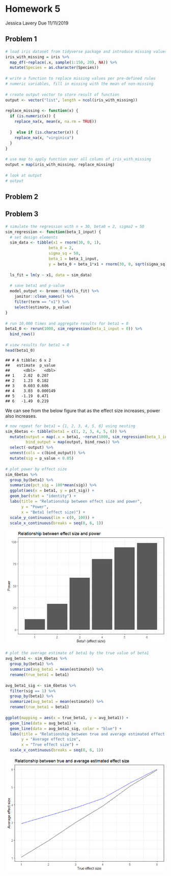 Homework 5
================
Jessica Lavery
Due 11/11/2019

## Problem 1

``` r
# load iris dataset from tidyverse package and introduce missing values
iris_with_missing = iris %>% 
  map_df(~replace(.x, sample(1:150, 20), NA)) %>%
  mutate(Species = as.character(Species))

# write a function to replace missing values per pre-defined rules
# numeric variables, fill in missing with the mean of non-missing

# create output vector to store result of function
output <- vector("list", length = ncol(iris_with_missing))

replace_missing <- function(x) {
  if (is.numeric(x)) {
    replace_na(x, mean(x, na.rm = TRUE))
    
  }  else if (is.character(x)) {
    replace_na(x, "virginica")
  }
}

# use map to apply function over all colums of iris_with_missing
output = map(iris_with_missing, replace_missing)

# look at output
# output
```

## Problem 2

## Problem 3

``` r
# simulate the regression with n = 30, beta0 = 2, sigma2 = 50
sim_regression <- function(beta_1_input) {
  # set design elements
  sim_data <- tibble(x1 = rnorm(30, 0, 1),
                   beta_0 = 2,
                   sigma_sq = 50,
                   beta_1 = beta_1_input,
                   y = beta_0 + beta_1*x1 + rnorm(30, 0, sqrt(sigma_sq)))
  
  ls_fit = lm(y ~ x1, data = sim_data)
  
  # save beta1 and p-value
  model_output <- broom::tidy(ls_fit) %>% 
    janitor::clean_names() %>% 
    filter(term == "x1") %>%
    select(estimate, p_value)
}

# run 10,000 times and aggregate results for beta1 = 0
beta1_0 <- rerun(1000, sim_regression(beta_1_input = 0)) %>% 
  bind_rows()

# view results for beta1 = 0
head(beta1_0)
```

    ## # A tibble: 6 x 2
    ##   estimate  p_value
    ##      <dbl>    <dbl>
    ## 1    2.02  0.207   
    ## 2    1.23  0.182   
    ## 3    0.603 0.606   
    ## 4    3.03  0.000149
    ## 5   -1.19  0.471   
    ## 6   -1.49  0.219

We can see from the below figure that as the effect size increases,
power also increases.

``` r
# now repeat for beta1 = {1, 2, 3, 4, 5, 6} using nesting
sim_6betas <- tibble(beta1 = c(1, 2, 3, 4, 5, 6)) %>% 
  mutate(output = map(.x = beta1, ~rerun(1000, sim_regression(beta_1_input = .x))),
         bind_output = map(output, bind_rows)) %>% 
  select(-output) %>%
  unnest(cols = c(bind_output)) %>% 
  mutate(sig = p_value < 0.05)

# plot power by effect size
sim_6betas %>% 
  group_by(beta1) %>% 
  summarize(pct_sig = 100*mean(sig)) %>% 
  ggplot(aes(x = beta1, y = pct_sig)) +
  geom_bar(stat = "identity") +
  labs(title = "Relationship between effect size and power",
       y = "Power",
       x = "Beta1 (effect size)") +
  scale_y_continuous(lim = c(0, 100)) +
  scale_x_continuous(breaks = seq(0, 6, 1))
```

![](p8105_hw5_jl4443_files/figure-gfm/unnamed-chunk-4-1.png)<!-- -->

``` r
# plot the average estimate of beta1 by the true value of beta1
avg_beta1 <- sim_6betas %>% 
  group_by(beta1) %>% 
  summarize(avg_beta1 = mean(estimate)) %>% 
  rename(true_beta1 = beta1) 

avg_beta1_sig <- sim_6betas %>% 
  filter(sig == 1) %>% 
  group_by(beta1) %>% 
  summarize(avg_beta1 = mean(estimate)) %>% 
  rename(true_beta1 = beta1) 

ggplot(mapping = aes(x = true_beta1, y = avg_beta1)) + 
  geom_line(data = avg_beta1) +
  geom_line(data = avg_beta1_sig, color = "blue") +
  labs(title = "Relationship between true and average estimated effect size",
       y = "Average effect size",
       x = "True effect size") +
  scale_x_continuous(breaks = seq(0, 6, 1))
```

![](p8105_hw5_jl4443_files/figure-gfm/unnamed-chunk-5-1.png)<!-- -->
